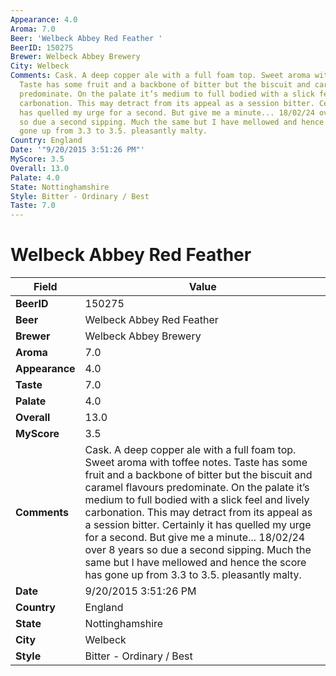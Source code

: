 ```yaml
---
Appearance: 4.0
Aroma: 7.0
Beer: 'Welbeck Abbey Red Feather '
BeerID: 150275
Brewer: Welbeck Abbey Brewery
City: Welbeck
Comments: Cask. A deep copper ale with a full foam top. Sweet aroma with toffee notes.
  Taste has some fruit and a backbone of bitter but the biscuit and caramel flavours
  predominate. On the palate it’s medium to full bodied with a slick feel and lively
  carbonation. This may detract from its appeal as a session bitter. Certainly it
  has quelled my urge for a second. But give me a minute... 18/02/24 over 8 years
  so due a second sipping. Much the same but I have mellowed and hence the score has
  gone up from 3.3 to 3.5. pleasantly malty.
Country: England
Date: '"9/20/2015 3:51:26 PM"'
MyScore: 3.5
Overall: 13.0
Palate: 4.0
State: Nottinghamshire
Style: Bitter - Ordinary / Best
Taste: 7.0
---
```


# Welbeck Abbey Red Feather 

| Field         | Value |
|---------------|-------|
| **BeerID** | 150275 |
| **Beer** | Welbeck Abbey Red Feather  |
| **Brewer** | Welbeck Abbey Brewery |
| **Aroma** | 7.0 |
| **Appearance** | 4.0 |
| **Taste** | 7.0 |
| **Palate** | 4.0 |
| **Overall** | 13.0 |
| **MyScore** | 3.5 |
| **Comments** | Cask. A deep copper ale with a full foam top. Sweet aroma with toffee notes. Taste has some fruit and a backbone of bitter but the biscuit and caramel flavours predominate. On the palate it’s medium to full bodied with a slick feel and lively carbonation. This may detract from its appeal as a session bitter. Certainly it has quelled my urge for a second. But give me a minute... 18/02/24 over 8 years so due a second sipping. Much the same but I have mellowed and hence the score has gone up from 3.3 to 3.5. pleasantly malty. |
| **Date** | 9/20/2015 3:51:26 PM |
| **Country** | England |
| **State** | Nottinghamshire |
| **City** | Welbeck |
| **Style** | Bitter - Ordinary / Best |
